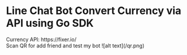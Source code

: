 <h1>Line Chat Bot Convert Currency via API using Go SDK</h1>
Currency API: https://fixer.io/</br>
Scan QR for add friend and test my bot
![alt text](/qr.png)
